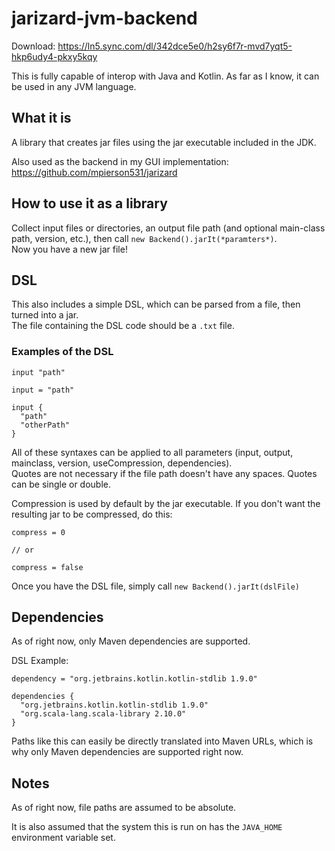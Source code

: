 # jarizard-jvm-backend

Download: https://ln5.sync.com/dl/342dce5e0/h2sy6f7r-mvd7yqt5-hkp6udy4-pkxy5kqy

This is fully capable of interop with Java and Kotlin. As far as I know, it can be used in any JVM language.

## What it is
A library that creates jar files using the jar executable included in the JDK.

Also used as the backend in my GUI implementation: https://github.com/mpierson531/jarizard

## How to use it as a library
Collect input files or directories, an output file path (and optional main-class path, version, etc.), then call ```new Backend().jarIt(*paramters*)```. </br>
Now you have a new jar file!

## DSL
This also includes a simple DSL, which can be parsed from a file, then turned into a jar. </br>
The file containing the DSL code should be a ```.txt``` file.

### Examples of the DSL

```
input "path"

input = "path"

input {
  "path"
  "otherPath"
}
```

All of these syntaxes can be applied to all parameters (input, output, mainclass, version, useCompression, dependencies). </br>
Quotes are not necessary if the file path doesn't have any spaces. Quotes can be single or double.

Compression is used by default by the jar executable. If you don't want the resulting jar to be compressed, do this:

```
compress = 0

// or

compress = false
```

Once you have the DSL file, simply call ```new Backend().jarIt(dslFile)```

## Dependencies
As of right now, only Maven dependencies are supported.

DSL Example:
```
dependency = "org.jetbrains.kotlin.kotlin-stdlib 1.9.0"

dependencies {
  "org.jetbrains.kotlin.kotlin-stdlib 1.9.0"
  "org.scala-lang.scala-library 2.10.0"
}
```

Paths like this can easily be directly translated into Maven URLs, which is why only Maven dependencies are supported right now.

## Notes
As of right now, file paths are assumed to be absolute.

It is also assumed that the system this is run on has the ```JAVA_HOME``` environment variable set.


